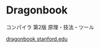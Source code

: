 # Dragonbook

コンパイラ 第2版 原理・技法・ツール

[dragonbook stanford.edu](https://suif.stanford.edu/dragonbook/)
